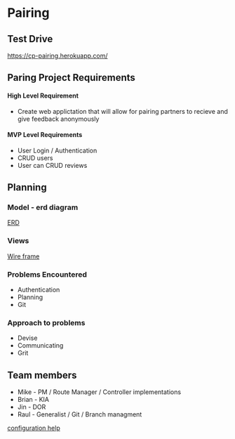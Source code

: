 # Pairing
## Test Drive
https://cp-pairing.herokuapp.com/
## Paring Project Requirements
#### High Level Requirement
  * Create web applictation that will allow for pairing partners to recieve and give feedback anonymously

#### MVP Level Requirements
  * User Login / Authentication
  * CRUD users
  * User can CRUD reviews
  

## Planning
### Model - erd diagram
[ERD](docs/DatabaseDiagram.jpeg)
### Views
[Wire frame](docs/wireframe.pdf)
### Problems Encountered
 * Authentication
 * Planning
 * Git

### Approach to problems
 * Devise
 * Communicating
 * Grit

## Team members
 * Mike - PM / Route Manager / Controller implementations
 * Brian -  KIA
 * Jin - DOR
 * Raul - Generalist / Git / Branch managment
 
[configuration help](docs/running.md)

